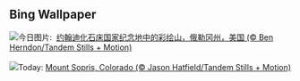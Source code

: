 ## Bing Wallpaper
![](https://www.bing.com/th?id=OHR.JohnDayFossil_ZH-CN6265838332_UHD.jpg&w=1000)今日图片: &nbsp;[约翰迪化石床国家纪念地中的彩绘山，俄勒冈州，美国 (© Ben Herndon/Tandem Stills + Motion)](https://www.bing.com/th?id=OHR.JohnDayFossil_ZH-CN6265838332_UHD.jpg)
<br><br/>
![](https://www.bing.com/th?id=OHR.SoprisSunrise_EN-US9658915846_UHD.jpg&w=1000)Today: [Mount Sopris, Colorado (© Jason Hatfield/Tandem Stills + Motion)](https://www.bing.com/th?id=OHR.SoprisSunrise_EN-US9658915846_UHD.jpg)
<br><br/>
